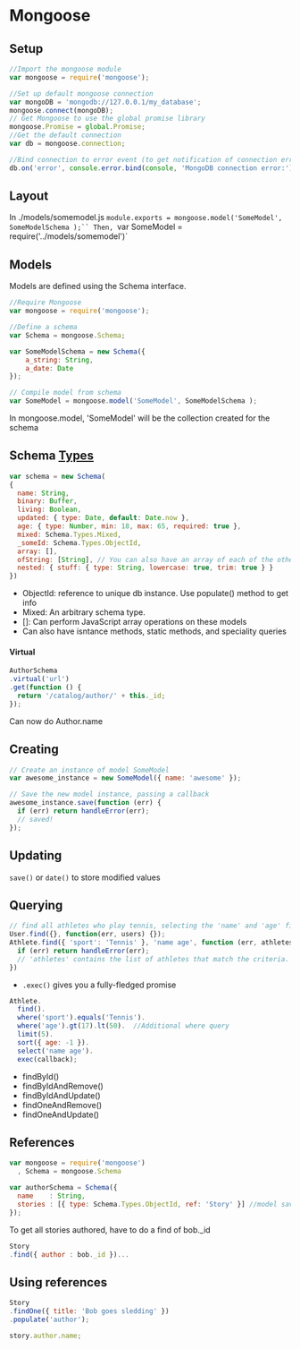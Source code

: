 # Mongoose


## Setup
```js
//Import the mongoose module
var mongoose = require('mongoose');

//Set up default mongoose connection
var mongoDB = 'mongodb://127.0.0.1/my_database';
mongoose.connect(mongoDB);
// Get Mongoose to use the global promise library
mongoose.Promise = global.Promise;
//Get the default connection
var db = mongoose.connection;

//Bind connection to error event (to get notification of connection errors)
db.on('error', console.error.bind(console, 'MongoDB connection error:'));
```

## Layout
In ./models/somemodel.js
`module.exports = mongoose.model('SomeModel', SomeModelSchema );``
 Then,
 `var SomeModel = require('../models/somemodel')`


## Models
Models are defined using the Schema interface.
```js
//Require Mongoose
var mongoose = require('mongoose');

//Define a schema
var Schema = mongoose.Schema;

var SomeModelSchema = new Schema({
    a_string: String,
    a_date: Date
});

// Compile model from schema
var SomeModel = mongoose.model('SomeModel', SomeModelSchema );
```

In mongoose.model, 'SomeModel' will be the collection created for the schema

## Schema [Types](http://mongoosejs.com/docs/schematypes.html)
```js
var schema = new Schema(
{
  name: String,
  binary: Buffer,
  living: Boolean,
  updated: { type: Date, default: Date.now },
  age: { type: Number, min: 18, max: 65, required: true },
  mixed: Schema.Types.Mixed,
  _someId: Schema.Types.ObjectId,
  array: [],
  ofString: [String], // You can also have an array of each of the other types too.
  nested: { stuff: { type: String, lowercase: true, trim: true } }
})
```

- ObjectId: reference to unique db instance. Use populate() method to get info
- Mixed: An arbitrary schema type.
- []: Can perform JavaScript array operations on these models
- Can also have isntance methods, static methods, and speciality queries
#### Virtual
```js
AuthorSchema
.virtual('url')
.get(function () {
  return '/catalog/author/' + this._id;
});
```
Can now do Author.name

## Creating
```js
// Create an instance of model SomeModel
var awesome_instance = new SomeModel({ name: 'awesome' });

// Save the new model instance, passing a callback
awesome_instance.save(function (err) {
  if (err) return handleError(err);
  // saved!
});
```

## Updating
`save()` or `date()` to store modified values

## Querying
```js
// find all athletes who play tennis, selecting the 'name' and 'age' fields
User.find({}, function(err, users) {});
Athlete.find({ 'sport': 'Tennis' }, 'name age', function (err, athletes) {
  if (err) return handleError(err);
  // 'athletes' contains the list of athletes that match the criteria.
})
```
- `.exec()` gives you a fully-fledged promise

```js
Athlete.
  find().
  where('sport').equals('Tennis').
  where('age').gt(17).lt(50).  //Additional where query
  limit(5).
  sort({ age: -1 }).
  select('name age').
  exec(callback);
```

- findById()
- findByIdAndRemove()
- findByIdAndUpdate()
- findOneAndRemove()
- findOneAndUpdate()

## References
```js
var mongoose = require('mongoose')
  , Schema = mongoose.Schema

var authorSchema = Schema({
  name    : String,
  stories : [{ type: Schema.Types.ObjectId, ref: 'Story' }] //model saved as
});
```
To get all stories authored, have to do a find of bob._id
```js
Story
.find({ author : bob._id })...
```

## Using references
```js
Story
.findOne({ title: 'Bob goes sledding' })
.populate('author');

story.author.name;
```
